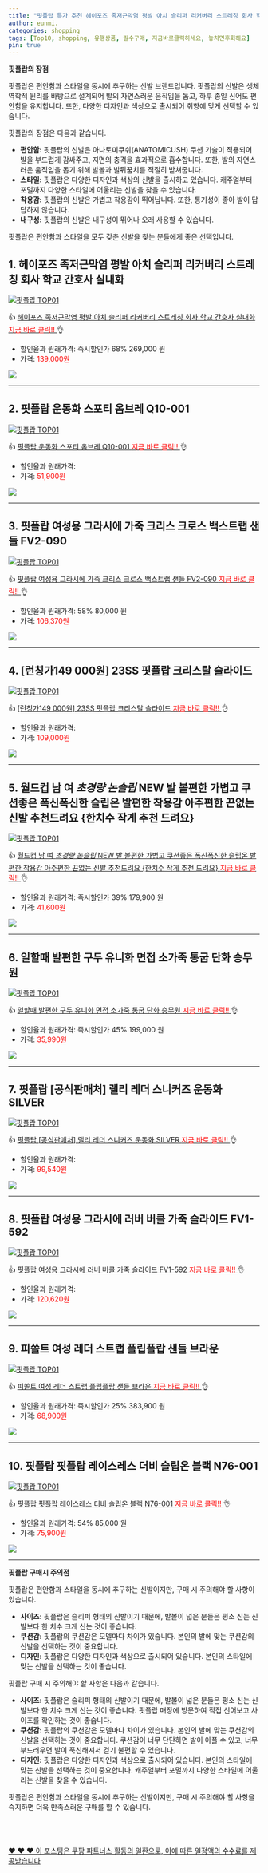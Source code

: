 ```yaml
---
title: "핏플랍 특가 추천 헤이포즈 족저근막염 평발 아치 슬리퍼 리커버리 스트레칭 회사 학교 간호사 실내화 비교 장점"
author: eunmi.
categories: shopping
tags: [Top10, shopping, 유행상품, 필수구매, 지금바로클릭하세요, 놓치면후회해요]
pin: true
---
```

**핏플랍의 장점**

핏플랍은 편안함과 스타일을 동시에 추구하는 신발 브랜드입니다. 핏플랍의 신발은 생체역학적 원리를 바탕으로 설계되어 발의 자연스러운 움직임을 돕고, 하루 종일 신어도 편안함을 유지합니다. 또한, 다양한 디자인과 색상으로 출시되어 취향에 맞게 선택할 수 있습니다.

핏플랍의 장점은 다음과 같습니다.

* **편안함:** 핏플랍의 신발은 아나토미쿠쉬(ANATOMICUSH) 쿠션 기술이 적용되어 발을 부드럽게 감싸주고, 지면의 충격을 효과적으로 흡수합니다. 또한, 발의 자연스러운 움직임을 돕기 위해 발볼과 발뒤꿈치를 적절히 받쳐줍니다.
* **스타일:** 핏플랍은 다양한 디자인과 색상의 신발을 출시하고 있습니다. 캐주얼부터 포멀까지 다양한 스타일에 어울리는 신발을 찾을 수 있습니다.
* **착용감:** 핏플랍의 신발은 가볍고 착용감이 뛰어납니다. 또한, 통기성이 좋아 발이 답답하지 않습니다.
* **내구성:** 핏플랍의 신발은 내구성이 뛰어나 오래 사용할 수 있습니다.

핏플랍은 편안함과 스타일을 모두 갖춘 신발을 찾는 분들에게 좋은 선택입니다.

   

## 1. 헤이포즈 족저근막염 평발 아치 슬리퍼 리커버리 스트레칭 회사 학교 간호사 실내화

[![핏플랍 TOP01](https://thumbnail9.coupangcdn.com/thumbnails/remote/230x230ex/image/vendor_inventory/f3c8/a0563c7d321ae5702f37fba7612f9bd14d3ef9309a2337ddaf6ab540d7e2.jpg)](https://link.coupang.com/re/AFFSDP?lptag=AF3617701&subid=GithubCoopas&pageKey=7460891793&traceid=V0-153&itemId=19446313050&vendorItemId=86557201237)


👍 [헤이포즈 족저근막염 평발 아치 슬리퍼 리커버리 스트레칭 회사 학교 간호사 실내화 <font color=red> 지금 바로 클릭!! </font> ](https://link.coupang.com/re/AFFSDP?lptag=AF3617701&subid=GithubCoopas&pageKey=7460891793&traceid=V0-153&itemId=19446313050&vendorItemId=86557201237) 👌 


- 할인율과 원래가격: 즉시할인가 68%  269,000   원
- 가격: <span style='color:red'>139,000원</span>

[![](/discount_price.png)](https://link.coupang.com/re/AFFSDP?lptag=AF3617701&subid=GithubCoopas&pageKey=7460891793&traceid=V0-153&itemId=19446313050&vendorItemId=86557201237)

---


   

## 2. 핏플랍 운동화 스포티 옴브레 Q10-001

[![핏플랍 TOP01](https://thumbnail6.coupangcdn.com/thumbnails/remote/230x230ex/image/vendor_inventory/1019/152bdcd215f5531a8dcfbac5f5df8c9b5bf6301c9385fb2631f7202c1db0.jpg)](https://link.coupang.com/re/AFFSDP?lptag=AF3617701&subid=GithubCoopas&pageKey=206039433&traceid=V0-153&itemId=607266972&vendorItemId=4608345956)


👍 [핏플랍 운동화 스포티 옴브레 Q10-001 <font color=red> 지금 바로 클릭!! </font> ](https://link.coupang.com/re/AFFSDP?lptag=AF3617701&subid=GithubCoopas&pageKey=206039433&traceid=V0-153&itemId=607266972&vendorItemId=4608345956) 👌 


- 할인율과 원래가격: 
- 가격: <span style='color:red'>51,900원</span>

[![](/discount_price.png)](https://link.coupang.com/re/AFFSDP?lptag=AF3617701&subid=GithubCoopas&pageKey=206039433&traceid=V0-153&itemId=607266972&vendorItemId=4608345956)

---


   

## 3. 핏플랍 여성용 그라시에 가죽 크리스 크로스 백스트랩 샌들 FV2-090

[![핏플랍 TOP01](https://thumbnail7.coupangcdn.com/thumbnails/remote/230x230ex/image/rs_quotation_api/d8thsniu/0c41cb0109b5413ab9e5b77630779a8c.jpg)](https://link.coupang.com/re/AFFSDP?lptag=AF3617701&subid=GithubCoopas&pageKey=7316683763&traceid=V0-153&itemId=18756241930&vendorItemId=85888140531)


👍 [핏플랍 여성용 그라시에 가죽 크리스 크로스 백스트랩 샌들 FV2-090 <font color=red> 지금 바로 클릭!! </font> ](https://link.coupang.com/re/AFFSDP?lptag=AF3617701&subid=GithubCoopas&pageKey=7316683763&traceid=V0-153&itemId=18756241930&vendorItemId=85888140531) 👌 


- 할인율과 원래가격: 58%  80,000   원
- 가격: <span style='color:red'>106,370원</span>

[![](/discount_price.png)](https://link.coupang.com/re/AFFSDP?lptag=AF3617701&subid=GithubCoopas&pageKey=7316683763&traceid=V0-153&itemId=18756241930&vendorItemId=85888140531)

---


   

## 4. [런칭가149 000원] 23SS 핏플랍 크리스탈 슬라이드

[![핏플랍 TOP01](https://thumbnail6.coupangcdn.com/thumbnails/remote/230x230ex/image/vendor_inventory/ed09/ca94cc6276712a1679bf32e1b39ea4106c60999c9ffd87cd5cc043881d85.jpg)](https://link.coupang.com/re/AFFSDP?lptag=AF3617701&subid=GithubCoopas&pageKey=7248330950&traceid=V0-153&itemId=18432351575&vendorItemId=85442163227)


👍 [[런칭가149 000원] 23SS 핏플랍 크리스탈 슬라이드 <font color=red> 지금 바로 클릭!! </font> ](https://link.coupang.com/re/AFFSDP?lptag=AF3617701&subid=GithubCoopas&pageKey=7248330950&traceid=V0-153&itemId=18432351575&vendorItemId=85442163227) 👌 


- 할인율과 원래가격: 
- 가격: <span style='color:red'>109,000원</span>

[![](/discount_price.png)](https://link.coupang.com/re/AFFSDP?lptag=AF3617701&subid=GithubCoopas&pageKey=7248330950&traceid=V0-153&itemId=18432351575&vendorItemId=85442163227)

---


   

## 5. 월드컵 남 여 *초경량 논슬립* NEW 발 볼편한 가볍고 쿠션좋은 폭신폭신한 슬립온 발편한 착용감 아주편한 끈없는 신발 추천드려요 {한치수 작게 추천 드려요}

[![핏플랍 TOP01](https://thumbnail8.coupangcdn.com/thumbnails/remote/230x230ex/image/vendor_inventory/5605/8f4341bd6655c8527e29eb3e1079750b074e41a1abea657f968b17e0c518.jpg)](https://link.coupang.com/re/AFFSDP?lptag=AF3617701&subid=GithubCoopas&pageKey=6348767278&traceid=V0-153&itemId=15458691284&vendorItemId=86610417712)


👍 [월드컵 남 여 *초경량 논슬립* NEW 발 볼편한 가볍고 쿠션좋은 폭신폭신한 슬립온 발편한 착용감 아주편한 끈없는 신발 추천드려요 {한치수 작게 추천 드려요} <font color=red> 지금 바로 클릭!! </font> ](https://link.coupang.com/re/AFFSDP?lptag=AF3617701&subid=GithubCoopas&pageKey=6348767278&traceid=V0-153&itemId=15458691284&vendorItemId=86610417712) 👌 


- 할인율과 원래가격: 즉시할인가 39%  179,900   원
- 가격: <span style='color:red'>41,600원</span>

[![](/discount_price.png)](https://link.coupang.com/re/AFFSDP?lptag=AF3617701&subid=GithubCoopas&pageKey=6348767278&traceid=V0-153&itemId=15458691284&vendorItemId=86610417712)

---


   

## 6. 일할때 발편한 구두 유니화 면접 소가죽 통굽 단화 승무원

[![핏플랍 TOP01](https://thumbnail7.coupangcdn.com/thumbnails/remote/230x230ex/image/vendor_inventory/0272/752c5751575cb401ebfdde4a941dde6197228d190d8f113a49b614228451.jpg)](https://link.coupang.com/re/AFFSDP?lptag=AF3617701&subid=GithubCoopas&pageKey=1858791475&traceid=V0-153&itemId=3159670072&vendorItemId=86839762643)


👍 [일할때 발편한 구두 유니화 면접 소가죽 통굽 단화 승무원 <font color=red> 지금 바로 클릭!! </font> ](https://link.coupang.com/re/AFFSDP?lptag=AF3617701&subid=GithubCoopas&pageKey=1858791475&traceid=V0-153&itemId=3159670072&vendorItemId=86839762643) 👌 


- 할인율과 원래가격: 즉시할인가 45%  199,000   원
- 가격: <span style='color:red'>35,990원</span>

[![](/discount_price.png)](https://link.coupang.com/re/AFFSDP?lptag=AF3617701&subid=GithubCoopas&pageKey=1858791475&traceid=V0-153&itemId=3159670072&vendorItemId=86839762643)

---


   

## 7. 핏플랍 [공식판매처] 랠리 레더 스니커즈 운동화 SILVER

[![핏플랍 TOP01](https://thumbnail7.coupangcdn.com/thumbnails/remote/230x230ex/image/vendor_inventory/c60b/23083501afeb3b465dc651a3a3671c72c2e87cc81c83be6d70b62307b744.jpg)](https://link.coupang.com/re/AFFSDP?lptag=AF3617701&subid=GithubCoopas&pageKey=6059116359&traceid=V0-153&itemId=11133445446&vendorItemId=78459491568)


👍 [핏플랍 [공식판매처] 랠리 레더 스니커즈 운동화 SILVER <font color=red> 지금 바로 클릭!! </font> ](https://link.coupang.com/re/AFFSDP?lptag=AF3617701&subid=GithubCoopas&pageKey=6059116359&traceid=V0-153&itemId=11133445446&vendorItemId=78459491568) 👌 


- 할인율과 원래가격: 
- 가격: <span style='color:red'>99,540원</span>

[![](/discount_price.png)](https://link.coupang.com/re/AFFSDP?lptag=AF3617701&subid=GithubCoopas&pageKey=6059116359&traceid=V0-153&itemId=11133445446&vendorItemId=78459491568)

---


   

## 8. 핏플랍 여성용 그라시에 러버 버클 가죽 슬라이드 FV1-592

[![핏플랍 TOP01](https://thumbnail8.coupangcdn.com/thumbnails/remote/230x230ex/image/rs_quotation_api/ojhiwssx/9b0ed78c6dc84e7a8ed1a089762cb4b3.jpg)](https://link.coupang.com/re/AFFSDP?lptag=AF3617701&subid=GithubCoopas&pageKey=7316683770&traceid=V0-153&itemId=18756241959&vendorItemId=85888140584)


👍 [핏플랍 여성용 그라시에 러버 버클 가죽 슬라이드 FV1-592 <font color=red> 지금 바로 클릭!! </font> ](https://link.coupang.com/re/AFFSDP?lptag=AF3617701&subid=GithubCoopas&pageKey=7316683770&traceid=V0-153&itemId=18756241959&vendorItemId=85888140584) 👌 


- 할인율과 원래가격: 
- 가격: <span style='color:red'>120,620원</span>

[![](/discount_price.png)](https://link.coupang.com/re/AFFSDP?lptag=AF3617701&subid=GithubCoopas&pageKey=7316683770&traceid=V0-153&itemId=18756241959&vendorItemId=85888140584)

---


   

## 9. 피쏠트 여성 레더 스트랩 플립플랍 샌들 브라운

[![핏플랍 TOP01](https://thumbnail6.coupangcdn.com/thumbnails/remote/230x230ex/image/vendor_inventory/a2dc/ab1899439d9d5418770b6eb6c7f33043f30afbc8cb5cd0e8d5eaa978adf8.jpg)](https://link.coupang.com/re/AFFSDP?lptag=AF3617701&subid=GithubCoopas&pageKey=7153643139&traceid=V0-153&itemId=17989955419&vendorItemId=85146554788)


👍 [피쏠트 여성 레더 스트랩 플립플랍 샌들 브라운 <font color=red> 지금 바로 클릭!! </font> ](https://link.coupang.com/re/AFFSDP?lptag=AF3617701&subid=GithubCoopas&pageKey=7153643139&traceid=V0-153&itemId=17989955419&vendorItemId=85146554788) 👌 


- 할인율과 원래가격: 즉시할인가 25%  383,900   원
- 가격: <span style='color:red'>68,900원</span>

[![](/discount_price.png)](https://link.coupang.com/re/AFFSDP?lptag=AF3617701&subid=GithubCoopas&pageKey=7153643139&traceid=V0-153&itemId=17989955419&vendorItemId=85146554788)

---


   

## 10. 핏플랍 핏플랍 레이스레스 더비 슬립온 블랙 N76-001

[![핏플랍 TOP01](https://thumbnail9.coupangcdn.com/thumbnails/remote/230x230ex/image/vendor_inventory/80ad/65775c9692469137ddfb74403a1ef0171bcd5ca1c2b9b66a689bb019ae41.jpg)](https://link.coupang.com/re/AFFSDP?lptag=AF3617701&subid=GithubCoopas&pageKey=4804158267&traceid=V0-153&itemId=6170869026&vendorItemId=73466889232)


👍 [핏플랍 핏플랍 레이스레스 더비 슬립온 블랙 N76-001 <font color=red> 지금 바로 클릭!! </font> ](https://link.coupang.com/re/AFFSDP?lptag=AF3617701&subid=GithubCoopas&pageKey=4804158267&traceid=V0-153&itemId=6170869026&vendorItemId=73466889232) 👌 


- 할인율과 원래가격: 54%  85,000   원
- 가격: <span style='color:red'>75,900원</span>

[![](/discount_price.png)](https://link.coupang.com/re/AFFSDP?lptag=AF3617701&subid=GithubCoopas&pageKey=4804158267&traceid=V0-153&itemId=6170869026&vendorItemId=73466889232)

---
**핏플랍 구매시 주의점**

핏플랍은 편안함과 스타일을 동시에 추구하는 신발이지만, 구매 시 주의해야 할 사항이 있습니다.

* **사이즈:** 핏플랍은 슬리퍼 형태의 신발이기 때문에, 발볼이 넓은 분들은 평소 신는 신발보다 한 치수 크게 신는 것이 좋습니다.
* **쿠션감:** 핏플랍의 쿠션감은 모델마다 차이가 있습니다. 본인의 발에 맞는 쿠션감의 신발을 선택하는 것이 중요합니다.
* **디자인:** 핏플랍은 다양한 디자인과 색상으로 출시되어 있습니다. 본인의 스타일에 맞는 신발을 선택하는 것이 좋습니다.

핏플랍 구매 시 주의해야 할 사항은 다음과 같습니다.

* **사이즈:** 핏플랍은 슬리퍼 형태의 신발이기 때문에, 발볼이 넓은 분들은 평소 신는 신발보다 한 치수 크게 신는 것이 좋습니다. 핏플랍 매장에 방문하여 직접 신어보고 사이즈를 확인하는 것이 좋습니다.
* **쿠션감:** 핏플랍의 쿠션감은 모델마다 차이가 있습니다. 본인의 발에 맞는 쿠션감의 신발을 선택하는 것이 중요합니다. 쿠션감이 너무 단단하면 발이 아플 수 있고, 너무 부드러우면 발이 푹신해져서 걷기 불편할 수 있습니다.
* **디자인:** 핏플랍은 다양한 디자인과 색상으로 출시되어 있습니다. 본인의 스타일에 맞는 신발을 선택하는 것이 중요합니다. 캐주얼부터 포멀까지 다양한 스타일에 어울리는 신발을 찾을 수 있습니다.

핏플랍은 편안함과 스타일을 동시에 추구하는 신발이지만, 구매 시 주의해야 할 사항을 숙지하면 더욱 만족스러운 구매를 할 수 있습니다.<br><br><br><br><br> [ ❤ ❤ ❤ 이 포스팅은 쿠팡 파트너스 활동의 일환으로, 이에 따른 일정액의 수수료를 제공받습니다](https://link.coupang.com/a/bcEFyh)